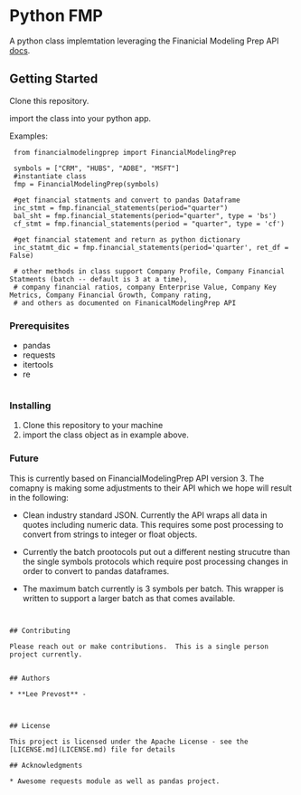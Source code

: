 # Python FMP

A python class implemtation leveraging the Finanicial Modeling Prep API [docs](https://financialmodelingprep.com/developer/docs/).

## Getting Started

Clone this repository.

import the class into your python app.

Examples:

	 from financialmodelingprep import FinancialModelingPrep

	 symbols = ["CRM", "HUBS", "ADBE", "MSFT"]
	 #instantiate class
	 fmp = FinancialModelingPrep(symbols)
	 
	 #get financial statments and convert to pandas Dataframe
	 inc_stmt = fmp.financial_statements(period="quarter")
	 bal_sht = fmp.financial_statements(period="quarter", type = 'bs')
	 cf_stmt = fmp.financial_statements(period = "quarter", type = 'cf')
	 
	 #get financial statement and return as python dictionary
	 inc_statmt_dic = fmp.financial_statements(period='quarter', ret_df = False)
	 
	 # other methods in class support Company Profile, Company Financial Statments (batch -- default is 3 at a time), 
	 # company financial ratios, company Enterprise Value, Company Key Metrics, Company Financial Growth, Company rating, 
	 # and others as documented on FinanicalModelingPrep API
	 

### Prerequisites

* pandas
* requests
* itertools
* re
```
```

### Installing

   1) Clone this repository to your machine
   2) import the class object as in example above.



### Future

This is currently based on FinancialModelingPrep API version 3.   The comapny is making some adjustments to their API which we hope will result in the following:

* Clean industry standard JSON.  Currently the API wraps all data in quotes including numeric data.  This requires some post processing to convert from strings to integer or float objects.

* Currently the batch prootocols put out a different nesting strucutre than the single symbols protocols which require post processing changes in order to convert to pandas dataframes.

* The maximum batch currently is 3 symbols per batch.  This wrapper is written to support a larger batch as that comes available.



```


## Contributing

Please reach out or make contributions.  This is a single person project currently.


## Authors

* **Lee Prevost** - 



## License

This project is licensed under the Apache License - see the [LICENSE.md](LICENSE.md) file for details

## Acknowledgments

* Awesome requests module as well as pandas project.

